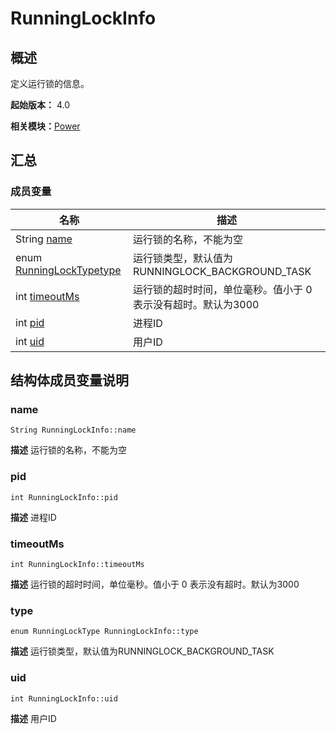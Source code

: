 # RunningLockInfo


## 概述

定义运行锁的信息。

**起始版本：** 4.0

**相关模块：**[Power](power-v12.md)


## 汇总


### 成员变量

| 名称 | 描述 | 
| -------- | -------- |
| String [name](#name) | 运行锁的名称，不能为空  | 
| enum [RunningLockType](power-v12.md#runninglocktype)[type](#type) | 运行锁类型，默认值为RUNNINGLOCK_BACKGROUND_TASK  | 
| int [timeoutMs](#timeoutms) | 运行锁的超时时间，单位毫秒。值小于 0 表示没有超时。默认为3000  | 
| int [pid](#pid) | 进程ID  | 
| int [uid](#uid) | 用户ID  | 


## 结构体成员变量说明


### name

```
String RunningLockInfo::name
```
**描述**
运行锁的名称，不能为空


### pid

```
int RunningLockInfo::pid
```
**描述**
进程ID


### timeoutMs

```
int RunningLockInfo::timeoutMs
```
**描述**
运行锁的超时时间，单位毫秒。值小于 0 表示没有超时。默认为3000


### type

```
enum RunningLockType RunningLockInfo::type
```
**描述**
运行锁类型，默认值为RUNNINGLOCK_BACKGROUND_TASK


### uid

```
int RunningLockInfo::uid
```
**描述**
用户ID

